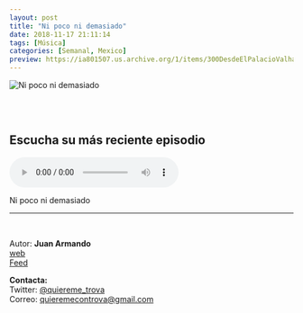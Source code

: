 ```yaml
---
layout: post
title: "Ni poco ni demasiado"
date: 2018-11-17 21:11:14
tags: [Música]
categories: [Semanal, Mexico]
preview: https://ia801507.us.archive.org/1/items/300DesdeElPalacioValhalla/300%20nipoco%20nidemasiado%20-%20JUAN%20ARMANDO%20SANDOVAL.jpeg
---
```


![Ni poco ni demasiado](https://ia801507.us.archive.org/1/items/300DesdeElPalacioValhalla/500%20nipoco%20nidemasiado%20-%20JUAN%20ARMANDO%20SANDOVAL.jpeg)

<br/>
<br/>

## Escucha su más reciente episodio

<!--reproductor-feed=https://www.spreaker.com/show/1905233/episodes/feed-->
<!--reproductor-start-->
<audio id="audio" preload="auto" controls="" src="https://api.spreaker.com/download/episode/15253198/ni_poco_ni_demasiado_chava_flores.mp3"></audio>
<!--reproductor-end-->

Ni poco ni demasiado

_ _ _

<br>

Autor: **Juan Armando**  
[web](https://www.spreaker.com/show/1905233)  
[Feed](https://www.spreaker.com/show/1905233/episodes/feed)  



**Contacta:**  
Twitter: [@quiereme_trova](https://twitter.com/quiereme_trova)  
Correo: [quieremecontrova@gmail.com](mailto:quieremecontrova@gmail.com)   

